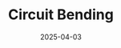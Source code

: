 ---
title: "Circuit Bending"
description: "In deze Weekly Nerd sessie vertelt Peter Paul Koch over Web Monetization als alternatief verdienmodel voor websites. Hij zet vraagtekens bij de vanzelfsprekendheid van gratis internet en onderzoekt hoe microbetalingen via een digitale wallet kunnen bijdragen aan een eerlijker web."
authorFirstName: "Rosa"
authorLastName: "" 
date: 2025-04-03
permalink: /weekly-nerd/{{ title | slugify }}/
---